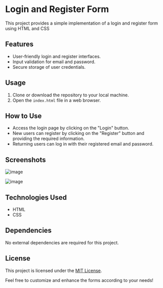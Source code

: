 # Login and Register Form

This project provides a simple implementation of a login and register form using HTML and CSS

## Features
- User-friendly login and register interfaces.
- Input validation for email and password.
- Secure storage of user credentials.

## Usage
1. Clone or download the repository to your local machine.
2. Open the `index.html` file in a web browser.

## How to Use
- Access the login page by clicking on the "Login" button.
- New users can register by clicking on the "Register" button and providing the required information.
- Returning users can log in with their registered email and password.

## Screenshots

![image](https://github.com/ajay-kumar-gour/HTML-Form/assets/153515139/1b6c2a7c-8d59-46f3-9135-0d694676798a)

![image](https://github.com/ajay-kumar-gour/HTML-Form/assets/153515139/3acee0c8-3931-4b75-af40-2e4e685c3ebf)

## Technologies Used
- HTML
- CSS


## Dependencies
No external dependencies are required for this project.

## License
This project is licensed under the [MIT License](LICENSE).

Feel free to customize and enhance the forms according to your needs!
